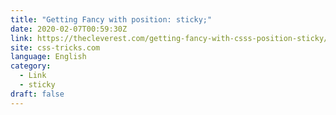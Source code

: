 ```yaml
---
title: "Getting Fancy with position: sticky;"
date: 2020-02-07T00:59:30Z
link: https://thecleverest.com/getting-fancy-with-csss-position-sticky/?utm_medium=RSS&utm_source=news.12bit.vn
site: css-tricks.com
language: English
category:
  - Link
  - sticky
draft: false
---
```

